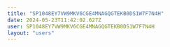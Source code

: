 ```yaml
---
title: "SP1048EY7VW9MKV6CGE4MNAGQGTEKB0DS1W7F7N4H"
date: 2024-05-23T11:42:02.627Z
user: SP1048EY7VW9MKV6CGE4MNAGQGTEKB0DS1W7F7N4H
layout: "users"
---
```

    